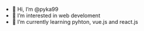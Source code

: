- 👋 Hi, I’m @pyka99
- 👀 I’m interested in web develoment 
- 🌱 I’m currently learning pyhton, vue.js and react.js


<!---
pyka99/pyka99 is a ✨ special ✨ repository because its `README.md` (this file) appears on your GitHub profile.
You can click the Preview link to take a look at your changes.
--->
